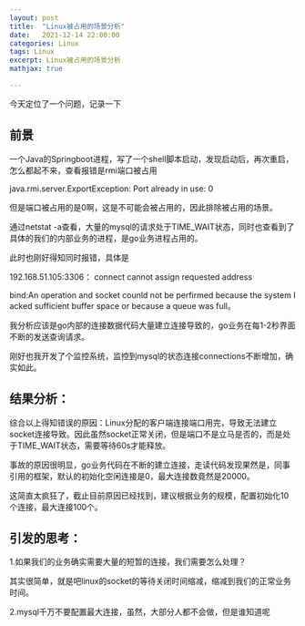 ```yaml
---
layout: post
title:  "Linux被占用的场景分析"
date:   2021-12-14 22:00:00
categories: Linux
tags: Linux
excerpt: Linux被占用的场景分析
mathjax: true

---
```


今天定位了一个问题，记录一下

## 前景

一个Java的Springboot进程，写了一个shell脚本启动，发现启动后，再次重启，怎么都起不来，查看报错是rmi端口被占用

java.rmi.server.ExportException: Port already in use: 0

但是端口被占用的是0啊，这是不可能会被占用的，因此排除被占用的场景。

通过netstat -a查看，大量的mysql的请求处于TIME_WAIT状态，同时也查看到了具体的我们的内部业务的进程，是go业务进程占用的。

此时也刚好得知同时报错，具体是

192.168.51.105:3306： connect cannot assign requested address

bind:An operation and socket counld not be perfirmed because the system I acked sufficient buffer space or because a queue was full。

我分析应该是go内部的连接数据代码大量建立连接导致的，go业务在每1-2秒界面不断的发送查询请求。

刚好也我开发了个监控系统，监控到mysql的状态连接connections不断增加，确实如此。

## 结果分析：

综合以上得知错误的原因：Linux分配的客户端连接端口用完，导致无法建立socket连接导致。因此虽然socket正常关闭，但是端口不是立马是否的，而是处于TIME_WAIT状态，需要等待60s才能释放。

事故的原因很明显，go业务代码在不断的建立连接，走读代码发现果然是，同事引用的框架，默认的初始化空闲连接是0，最大连接数竟然是20000。

这简直太疯狂了，截止目前原因已经找到，建议根据业务的规模，配置初始化10个连接，最大连接100个。

## 引发的思考：

1.如果我们的业务确实需要大量的短暂的连接，我们需要怎么处理？

其实很简单，就是吧linux的socket的等待关闭时间缩减，缩减到我们的正常业务时间。

2.mysql千万不要配置最大连接，虽然，大部分人都不会做，但是谁知道呢

